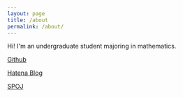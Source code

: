 ```yaml
---
layout: page
title: /about
permalink: /about/
---
```


Hi! I'm an undergraduate student majoring in mathematics.


[Github](https://github.com/igarash1)


[Hatena Blog](https://igarash1-sol.hatenablog.com/)


[SPOJ](https://www.spoj.com/users/igarash1/)
